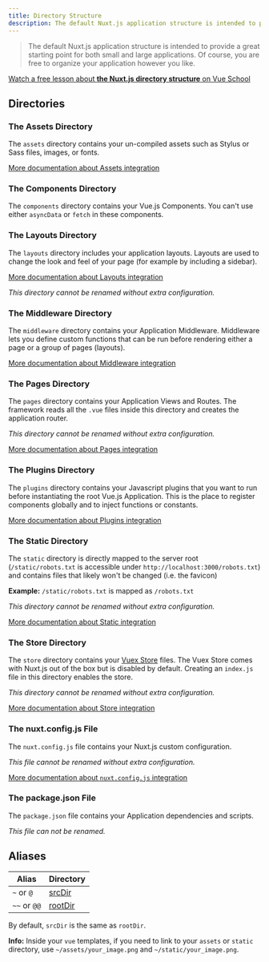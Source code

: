 ```yaml
---
title: Directory Structure
description: The default Nuxt.js application structure is intended to provide a great starting point for both large and small applications.
---
```


> The default Nuxt.js application structure is intended to provide a great starting point for both small and large applications. Of course, you are free to organize your application however you like.

<div class="Promo__Video">
  <a href="https://vueschool.io/lessons/guided-nuxtjs-project-tour?friend=nuxt" target="_blank">
    <p class="Promo__Video__Icon">
      Watch a free lesson about <strong>the Nuxt.js directory structure</strong> on Vue School 
    </p>
  </a>
</div>

## Directories

### The Assets Directory

The `assets` directory contains your un-compiled assets such as Stylus or Sass files, images, or fonts.

[More documentation about Assets integration](/guide/assets)

### The Components Directory

The `components` directory contains your Vue.js Components. You can't use either `asyncData` or `fetch` in these components.

### The Layouts Directory

The `layouts` directory includes your application layouts. Layouts are used to change the look and feel of your page (for example by including a sidebar).

[More documentation about Layouts integration](/guide/views#layouts)

_This directory cannot be renamed without extra configuration._

### The Middleware Directory

The `middleware` directory contains your Application Middleware. Middleware lets you define custom functions that can be run before rendering either a page or a group of pages (layouts).

[More documentation about Middleware integration](/guide/routing#middleware)

### The Pages Directory

The `pages` directory contains your Application Views and Routes. The framework reads all the `.vue` files inside this directory and creates the application router.

_This directory cannot be renamed without extra configuration._

[More documentation about Pages integration](/guide/views)

### The Plugins Directory

The `plugins` directory contains your Javascript plugins that you want to run before instantiating the root Vue.js Application. This is the place to register components globally and to inject functions or constants.

[More documentation about Plugins integration](/guide/plugins)

### The Static Directory

The `static` directory is directly mapped to the server root (`/static/robots.txt` is accessible under `http://localhost:3000/robots.txt`) and contains files that likely won't be changed (i.e. the favicon)

**Example:** `/static/robots.txt` is mapped as `/robots.txt`

_This directory cannot be renamed without extra configuration._

[More documentation about Static integration](/guide/assets#static)

### The Store Directory

The `store` directory contains your [Vuex Store](http://vuex.vuejs.org/en/) files. The Vuex Store comes with Nuxt.js out of the box but is disabled by default. Creating an `index.js` file in this directory enables the store.

_This directory cannot be renamed without extra configuration._

[More documentation about Store integration](/guide/vuex-store)

### The nuxt.config.js File

The `nuxt.config.js` file contains your Nuxt.js custom configuration.

_This file cannot be renamed without extra configuration._

[More documentation about `nuxt.config.js` integration](/guide/configuration)

### The package.json File

The `package.json` file contains your Application dependencies and scripts.

_This file can not be renamed._

## Aliases

| Alias | Directory |
|-----|------|
| `~` or `@` | [srcDir](/api/configuration-srcdir) |
| `~~` or `@@` | [rootDir](/api/configuration-rootdir) |

By default, `srcDir` is the same as `rootDir`.

<div class="Alert Alert--nuxt-green">

<b>Info:</b> Inside your `vue` templates, if you need to link to your `assets` or `static` directory, use `~/assets/your_image.png` and `~/static/your_image.png`.

</div>
